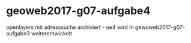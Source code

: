 # geoweb2017-g07-aufgabe4
openlayers mit adresssuche
archiviert - ue4 wird in gewoweb2017-g07-aufgabe3 weiterentwickelt
